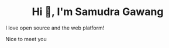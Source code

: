 <h1 align="center">Hi 👋, I'm Samudra Gawang</h1>

I love open source and the web platform!

Nice to meet you
